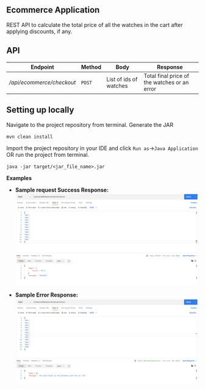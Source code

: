 **Ecommerce Application**
----
REST API to calculate the total price of all the watches in the cart after applying discounts, if any.

**API**
----
|Endpoint| Method | Body | Response|
|--------|--------|------------------|---------|
|_/api/ecommerce/checkout_ | `POST` | List of ids of watches | Total final price of the watches or an error|

**Setting up locally**
----
Navigate to the project repository from terminal. Generate the JAR
```shell
mvn clean install
```
Import the project repository in your IDE and click `Run as`->`Java Application` OR run the project from terminal.
```shell
java -jar target/<jar_file_name>.jar
```

**Examples**

* **Sample request Success Response:**
![Success Response](src/main/resources/images/success.png)

* **Sample Error Response:**
![Failure Response](src/main/resources/images/failure.png)